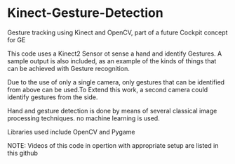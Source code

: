 # Kinect-Gesture-Detection
Gesture tracking using Kinect and OpenCV, part of a future Cockpit concept for GE

This code uses a Kinect2 Sensor ot sense a hand and identify Gestures. A sample output is also included, as an example of the kinds of things that can be achieved with Gesture recognition.

Due to the use of only a single camera, only gestures that can be identified from above can be used.To Extend this work, a second camera could identify gestures from the side.

Hand and gesture detection is done by means of several classical image processing techniques. no machine learning is used.

Libraries used include OpenCV and Pygame

NOTE: Videos of this code in opertion with appropriate setup are listed in this github
